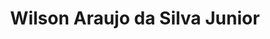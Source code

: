---
authors:
- admin
email: "wilsonjr@usp.br"
organizations:
- name: Associate Professor at University of São Paulo
  url: "https://www.fmrp.usp.br/en/"

role: Associate Professor
social:
- icon: envelope
  icon_pack: fas
  link: mailto:wilsonjr@usp.br
- icon: orcid
  icon_pack: ai
  link: https://orcid.org/0000-0001-9364-2886
superuser: false
title: Wilson Araujo da Silva Junior
user_groups:
- Meet the Authors
---